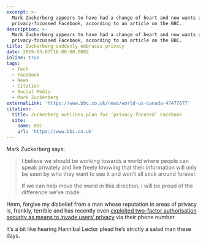 ```yaml
---
excerpt: >-
  Mark Zuckerberg appears to have had a change of heart and now wants a
  privacy-focussed Facebook, according to an article on the BBC.
description: >-
  Mark Zuckerberg appears to have had a change of heart and now wants a
  privacy-focussed Facebook, according to an article on the BBC.
title: Zuckerberg suddenly embraces privacy
date: 2019-03-07T16:00:00.000Z
inline: true
tags:
  - Tech
  - Facebook
  - News
  - Citation
  - Social Media
  - Mark Zuckerberg
externalLink: 'https://www.bbc.co.uk/news/world-us-canada-47477677'
citation:
  title: Zuckerberg outlines plan for ‘privacy-focused’ Facebook
  site:
    name: BBC
    url: 'https://www.bbc.co.uk'
---
```

Mark Zuckerberg says:

> I believe we should be working towards a world where people can speak privately and live freely knowing that their information will only be seen by who they want to see it and won’t all stick around forever.   
>   
> If we can help move the world in this direction, I will be proud of the difference we’ve made.  

Hmm, forgive my disbelief from a man whose reputation in areas of privacy is, frankly, terrible and has recently even [exploited two-factor authorisation security as means to invade users’ privacy](https://www.fastcompany.com/90314763/now-facebook-is-allowing-anyone-to-look-you-up-using-your-security-phone-number) via their phone number.

It’s a bit like hearing Hannibal Lector plead he’s strictly a salad man these days.



